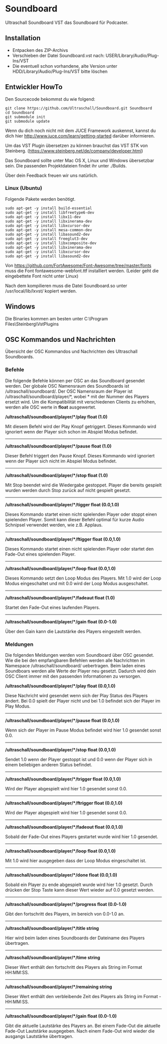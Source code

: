 Soundboard
==========

Ultraschall Soundboard VST das Soundboard für Podcaster.

## Installation

- Entpacken des ZIP-Archivs
- Verschieben der Datei Soundboard.vst nach: USER/Library/Audio/Plug-Ins/VST
- Die eventuell schon vorhandene, alte Version unter HDD/Library/Audio/Plug-Ins/VST bitte löschen

## Entwickler HowTo

Den Sourcecode bekommst du wie folgend:
```
git clone https://github.com/Ultraschall/Soundboard.git Soundboard
cd Soundboard
git submodule init 
git submodule update
```

Wenn du dich noch nicht mit dem JUCE Framework auskennst, kannst du dich hier http://www.juce.com/learn/getting-started darüber informieren.

Um das VST Plugin übersetzen zu können brauchst das VST STK von Steinberg. (https://www.steinberg.net/de/company/developer.html)

Das Soundboard sollte unter Mac OS X, Linux und Windows übersetzbar sein. Die passenden Projektdateien findet ihr unter ./Builds.

Über dein Feedback freuen wir uns natürlich.

### Linux (Ubuntu)

Folgende Pakete werden benötigt.
```
sudo apt-get -y install build-essential
sudo apt-get -y install libfreetype6-dev
sudo apt-get -y install libx11-dev
sudo apt-get -y install libxinerama-dev
sudo apt-get -y install libxcursor-dev
sudo apt-get -y install mesa-common-dev
sudo apt-get -y install libasound2-dev
sudo apt-get -y install freeglut3-dev
sudo apt-get -y install libxcomposite-dev 
sudo apt-get -y install libxinerama-dev
sudo apt-get -y install libxcursor-dev
sudo apt-get -y install libasound2-dev
```

Von https://github.com/FortAwesome/Font-Awesome/tree/master/fonts muss die Font fontawesome-webfont.ttf installiert werden. (Leider geht die eingebettete Font nicht unter Linux)

Nach dem kompilieren muss die Datei Soundboard.so unter /usr/local/lib/lxvst/ kopiert werden.

## Windows

Die Binaries kommen am besten unter C:\Program Files\Steinberg\VstPlugins

## OSC Kommandos und Nachrichten
Übersicht der OSC Kommandos und Nachrichten des Ultraschall Soundboards.

### Befehle
Die folgende Befehle können per OSC an das Soundboard gesendet werden. Der globale OSC Namensraum des Soundboards ist /ultraschall/soundboard/. Der OSC Namensraum der Player ist /ultraschall/soundboard/player/\*, wobei \* mit der Nummer des Players ersetzt wird. Um die Kompatibilität mit verschiedenen Clients zu erhöhen, werden alle OSC werte in **float** ausgewertet.

**/ultraschall/soundboard/player/*/play float (1.0)**

Mit diesem Befehl wird der Play Knopf getriggert. Dieses Kommando wird ignoriert wenn der Player sich schon im Abspiel Modus befindet.

___
**/ultraschall/soundboard/player/*/pause float (1.0)**

Dieser Befehl triggert den Pause Knopf. Dieses Kommando wird ignoriert wenn der Player sich nicht im Abspiel Modus befindet.

___
**/ultraschall/soundboard/player/*/stop float (1.0)**

Mit Stop beendet wird die Wiedergabe gestoppet. Player die bereits gespielt wurden werden durch Stop zurück auf nicht gespielt gesetzt.

___
**/ultraschall/soundboard/player/*/tigger float (0.0,1.0)**

Dieses Kommando startet einen nicht spielenden Player oder stoppt einen spielenden Player. Somit kann dieser Befehl optimal für kurze Audio Schnipsel verwendet werden, wie z.B. Applaus.

___
**/ultraschall/soundboard/player/*/ftigger float (0.0,1.0)**

Dieses Kommando startet einen nicht spielenden Player oder startet den Fade-Out eines spielenden Player.

___
**/ultraschall/soundboard/player/*/loop float (0.0,1.0)**

Dieses Kommando setzt den Loop Modus des Players. Mit 1.0 wird der Loop Modus eingeschaltet und mit 0.0 wird der Loop Modus ausgeschaltet.

___
**/ultraschall/soundboard/player/*/fadeaut float (1.0)**

Startet den Fade-Out eines laufenden Players.

___
**/ultraschall/soundboard/player/*/gain float (0.0-1.0)**

Über den Gain kann die Lautstärke des Players eingestellt werden.


### Meldungen
Die folgenden Meldungen werden vom Soundboard über OSC gesendet. Wie die bei den empfangbaren Befehlen werden alle Nachrichten im Namespace /ultraschall/soundboard/ uebertragen. Beim laden eines Soundboars werden alle Werte der Player neu gesetzt. Dadurch wird dein OSC Client immer mit den passenden Informationen zu versorgen.

**/ultraschall/soundboard/player/*/play float (0.0,1.0)**

Diese Nachricht wird gesendet wenn sich der Play Status des Players ändert. Bei 0.0 spielt der Player nicht und bei 1.0 befindet sich der Player im Play Modus.

___
**/ultraschall/soundboard/player/*/pause float (0.0,1.0)**

Wenn sich der Player im Pause Modus befindet wird hier 1.0 gesendet sonst 0.0.

___
**/ultraschall/soundboard/player/*/stop float (0.0,1.0)**

Sendet 1.0 wenn der Player gestoppt ist und 0.0 wenn der Player sich in einem beliebigen anderen Status befindet.

___
**/ultraschall/soundboard/player/*/trigger float (0.0,1.0)**

Wird der Player abgespielt wird hier 1.0 gesendet sonst 0.0.

___
**/ultraschall/soundboard/player/*/ftrigger float (0.0,1.0)**

Wird der Player abgespielt wird hier 1.0 gesendet sonst 0.0.

___
**/ultraschall/soundboard/player/*/fadeout float (0.0,1.0)**

Sobald der Fade-Out eines Players gestartet wurde wird hier 1.0 gesendet.

___
**/ultraschall/soundboard/player/*/loop float (0.0,1.0)**

Mit 1.0 wird hier ausgegeben dass der Loop Modus eingeschaltet ist.

___
**/ultraschall/soundboard/player/*/done float (0.0,1.0)**

Sobald ein Player zu ende abgespielt wurde wird hier 1.0 gesetzt. Durch drücken der Stop Taste kann dieser Wert wieder auf 0.0 gesetzt werden.

___
**/ultraschall/soundboard/player/*/progress float (0.0-1.0)**

Gibt den fortschritt des Players, im bereich von 0.0-1.0 an.

___
**/ultraschall/soundboard/player/*/title string**

Hier wird beim laden eines Soundboards der Dateiname des Players übertragen.

___
**/ultraschall/soundboard/player/*/time string**

Dieser Wert enthält den fortschritt des Players als String im Format HH:MM:SS.

___
**/ultraschall/soundboard/player/*/remaining string**

Dieser Wert enthält den verbleibende Zeit des Players als String im Format -HH:MM:SS.

___
**/ultraschall/soundboard/player/*/gain float (0.0-1.0)**

Gibt die aktuelle Lautstärke des Players an. Bei einem Fade-Out die aktuelle Fade-Out Lautstärke ausgegeben. Nach einem Fade-Out wird wieder die ausgangs Lautstärke übertragen.

